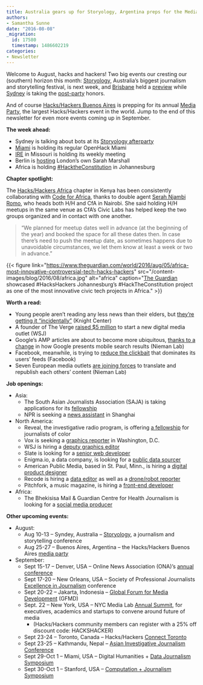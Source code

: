 ```yaml
---
title: Australia gears up for Storyology, Argentina preps for the Media Party
authors:
- Samantha Sunne
date: "2016-08-08"
_migration:
  id: 17580
  timestamp: 1486602219
categories:
- Newsletter
---
```


Welcome to August, hacks and hackers! Two big events our cresting our (southern) horizon this month: [Storyology][1], Australia&#8217;s biggest journalism and storytelling festival, is next week, and [Brisbane][2] held a [preview][3] while [Sydney][4] is taking the [post-party][5] honors.

And of course [Hacks/Hackers Buenos Aires][6] is prepping for its annual [Media Party][7], the largest Hacks/Hackers event in the world. Jump to the end of this newsletter for even more events coming up in September.

**The week ahead:**

  * Sydney is talking about bots at its [Storyology afterparty][5]
  * [Miami][8] is holding its regular OpenHack Miami
  * [IRE][9] in Missouri is holding its weekly meeting
  * Berlin is [hosting][10] London&#8217;s own Sarah Marshall
  * Africa is holding [#HacktheConstitution][11] in Johannesburg

**Chapter spotlight:**

The [Hacks/Hackers Africa][12] chapter in Kenya has been consistently collaborating with [Code for Africa][13], thanks to double agent [Serah Njambi Romo][14], who heads both H/H and CfA in Nairobi. She said holding H/H meetups in the same venue as CfA&#8217;s Civic Labs has helped keep the two groups organized and in contact with one another.

> &#8220;We planned for meetup dates well in advance (at the beginning of the year) and booked the space for all these dates then. In case there&#8217;s need to push the meetup date, as sometimes happens due to unavoidable circumstances, we let them know at least a week or two in advance.&#8221;

{{< figure link="https://www.theguardian.com/world/2016/aug/05/africa-most-innovative-controversial-tech-hacks-hackers" src="/content-images/blog/2016/08/africa.jpg" alt="africa" caption="[The Guardian][15] showcased #‎HacksHackers‬ Johannesburg&#8217;s ‪#‎HackTheConstitution‬ project as one of the most innovative civic tech projects in Africa." >}}

**Worth a read:**

  * Young people aren&#8217;t reading any less news than their elders, but [they&#8217;re getting it &#8220;incidentally&#8221;][16] (Knight Center)
  * A founder of The Verge [raised $5 million][17] to start a new digital media outlet (WSJ)
  * Google&#8217;s AMP articles are about to become more ubiquitous, [thanks to a change][18] in how Google presents mobile search results (Nieman Lab)
  * Facebook, meanwhile, is trying to [reduce the clickbait][19] that dominates its users&#8217; feeds (Facebook)
  * Seven European media outlets [are joining forces][20] to translate and republish each others&#8217; content (Nieman Lab)

**Job openings:**

  * Asia:
      * The South Asian Journalists Association (SAJA) is taking applications for its [fellowship][21]
      * NPR is seeking a [news assistant][22] in Shanghai
  * North America:
      * Reveal, the investigative radio program, is offering [a fellowship][23] for journalists of color
      * Vox is seeking a [graphics reporter][24] in Washington, D.C.
      * WSJ is hiring a [deputy graphics editor][25]
      * Slate is looking for a [senior web developer][26]
      * Enigma.io, a data company, is looking for a [public data sourcer][27]
      * American Public Media, based in St. Paul, Minn., is hiring a [digital product designer][28]
      * Recode is hiring a [data editor][29] as well as a [drone/robot reporter][30]
      * Pitchfork, a music magazine, is hiring a [front-end developer][31]
  * Africa:
      * The Bhekisisa Mail & Guardian Centre for Health Journalism is looking for a [social media producer][32]

**Other upcoming events:**

  * August:
      * Aug 10-13 &#8211; Syndey, Australia &#8211; [Storyology][1], a journalism and storytelling conference
      * Aug 25-27 &#8211; Buenos Aires, Argentina &#8211; the Hacks/Hackers Buenos Aires [media party][33]
  * September:
      * Sept 15-17 &#8211; Denver, USA &#8211; Online News Association (ONA)&#8217;s [annual conference][34]
      * Sept 17-20 &#8211; New Orleans, USA &#8211; Society of Professional Journalists [Excellence in Journalism][35] conference
      * Sept 20-22 &#8211; Jakarta, Indonesia &#8211; [Global Forum for Media Development][36] (GFMD)
      * Sept. 22 &#8211; New York, USA &#8211; NYC Media Lab [Annual Summit][37], for executives, academics and startups to convene around future of media
          * (Hacks/Hackers community members can register with a 25% off discount code: HACKSHACKER)
      * Sept 23-24 &#8211; Toronto, Canada &#8211; Hacks/Hackers [Connect Toronto][38]
      * Sept 23-25 &#8211; Kathmandu, Nepal &#8211; [Asian Investigative Journalism Conference][39]
      * Sept 29-Oct 1 &#8211; Miami, USA &#8211; Digital Humanities + [Data Journalism Symposium][40]
      * Sept 30-Oct 1 &#8211; Stanford, USA &#8211; [Computation + Journalism Symposium][41]

 [1]: http://www.walkleys.com/storyology16/
 [2]: http://www.meetup.com/Hacks-Hackers-Brisbane/
 [3]: http://www.meetup.com/Hacks-Hackers-Brisbane/events/232248345/
 [4]: http://www.meetup.com/Hacks-Hackers-Sydney/
 [5]: http://www.meetup.com/Hacks-Hackers-Sydney/events/232854777/
 [6]: http://www.meetup.com/HacksHackersBA/
 [7]: http://mediaparty.info/
 [8]: http://www.meetup.com/Hacks-Hackers-Miami/
 [9]: http://www.meetup.com/hackshackersIRE/
 [10]: http://www.meetup.com/Hacks-Hackers-Berlin/events/233190431/
 [11]: http://www.meetup.com/HacksHackersAfrica/events/233114871/
 [12]: https://twitter.com/HHAfrica
 [13]: https://twitter.com/Code4Africa
 [14]: https://twitter.com/CallMeAlien
 [15]: https://www.theguardian.com/world/2016/aug/05/africa-most-innovative-controversial-tech-hacks-hackers
 [16]: https://knightcenter.utexas.edu/blog/00-17344-%E2%80%9Cincidental-news%E2%80%9D-new-way-young-people-consume-information
 [17]: http://www.wsj.com/articles/joshua-topolsky-former-verge-editor-raises-funding-for-digital-media-venture-1470045600
 [18]: http://www.niemanlab.org/2016/08/google-amp-is-about-to-become-a-much-bigger-deal-showing-up-in-everybodys-mobile-search-results/
 [19]: http://newsroom.fb.com/news/2016/08/news-feed-fyi-further-reducing-clickbait-in-feed/?utm_source=API+Need+to+Know+newsletter&utm_campaign=058200e1a5-Need_to_Know_August_5_20168_5_2016&utm_medium=email&utm_term=0_e3bf78af04-058200e1a5-38065925
 [20]: http://www.niemanlab.org/2016/08/european-publishers-are-teaming-together-to-translate-the-news-to-reach-broader-audiences/
 [21]: http://ijnet.org/en/opportunities/saja-reporting-fellowship-accepting-entries-south-asia
 [22]: http://careerservices.nyujournalism.org/job/2016-08-02/news-assistant-for-npr-in-shanghai/%27
 [23]: https://www.revealnews.org/job-opportunities/reveal-investigative-fellowship/
 [24]: https://boards.greenhouse.io/voxmedia/jobs/240772?gh_jid=240772#.V6OiR5MrJsN
 [25]: http://dowjones.jobs/new-york-ny/deputy-graphics-director/C8B4E708804A432584F52EA5CA6DECE6/job/
 [26]: http://www.slate.com/articles/news_and_politics/slate_fare/2008/04/a_job_for_you_at_slate.html#accordion-sr-web-developer
 [27]: http://enigma.io/position-detail/?id=251448
 [28]: https://americanpublicmedia.applicantpro.com/jobs/405565.html?designernews
 [29]: https://boards.greenhouse.io/voxmedia/jobs/255520?gh_jid=255520#.V6OsZJMrJsN
 [30]: http://talkingbiznews.com/biz-news-help-wanted/recode-seeks-drones-robots-reporter/
 [31]: https://gist.github.com/mattdennewitz/eccc251e3868055ae48e66073af93dc2
 [32]: http://www.journalism.co.za/blog/bhekisisa-mail-guardian-centre-health-journalism-dynamic-social-media-content-producer/
 [33]: http://www.mediaparty.info/2016/
 [34]: http://ona16.journalists.org/
 [35]: http://excellenceinjournalism.org/
 [36]: http://gfmd.info/en/site/news/882/Get-ready-for-the-2016-Jakarta-World-Forum-for-Media-Development.htm
 [37]: http://summit.nycmedialab.org/
 [38]: http://connect.hackshackers.com/events/toronto
 [39]: http://2016.uncoveringasia.org/
 [40]: http://dhdjmiami.com/
 [41]: http://journalism.stanford.edu/cj2016/